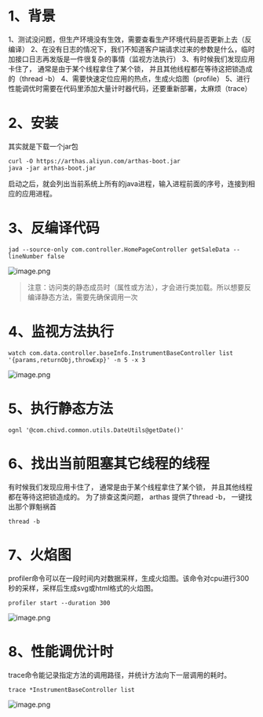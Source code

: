# 1、背景

1、测试没问题，但生产环境没有生效，需要查看生产环境代码是否更新上去（反编译）
2、在没有日志的情况下，我们不知道客户端请求过来的参数是什么，临时加接口日志再发版是一件很复杂的事情（监视方法执行）
3、有时候我们发现应用卡住了， 通常是由于某个线程拿住了某个锁， 并且其他线程都在等待这把锁造成的（thread -b）
4、需要快速定位应用的热点，生成火焰图（profile）
5、进行性能调优时需要在代码里添加大量计时器代码，还要重新部署，太麻烦（trace）

# 2、安装

其实就是下载一个jar包
```shell
curl -O https://arthas.aliyun.com/arthas-boot.jar
java -jar arthas-boot.jar
```

启动之后，就会列出当前系统上所有的java进程，输入进程前面的序号，连接到相应的应用进程。

# 3、反编译代码

``` shell
jad --source-only com.controller.HomePageController getSaleData --lineNumber false
```

![image.png](https://yancey-note-img.oss-cn-beijing.aliyuncs.com/202403271326704.png)

> 注意：访问类的静态成员时（属性或方法），才会进行类加载。所以想要反编译静态方法，需要先确保调用一次

# 4、监视方法执行

```shell
watch com.data.controller.baseInfo.InstrumentBaseController list '{params,returnObj,throwExp}' -n 5 -x 3
```

![image.png](https://yancey-note-img.oss-cn-beijing.aliyuncs.com/202403271353072.png)


# 5、执行静态方法


```shell
ognl '@com.chivd.common.utils.DateUtils@getDate()'
```


# 6、找出当前阻塞其它线程的线程

有时候我们发现应用卡住了， 通常是由于某个线程拿住了某个锁， 并且其他线程都在等待这把锁造成的。 为了排查这类问题， arthas 提供了thread -b， 一键找出那个罪魁祸首

```shell
thread -b
```

# 7、火焰图

profiler命令可以在一段时间内对数据采样，生成火焰图。该命令对cpu进行300秒的采样，采样后生成svg或html格式的火焰图。

```shell
profiler start --duration 300
```

![image.png](https://yancey-note-img.oss-cn-beijing.aliyuncs.com/202403271520463.png)

# 8、性能调优计时

trace命令能记录指定方法的调用路径，并统计方法向下一层调用的耗时。

```shell
trace *InstrumentBaseController list
```

![image.png](https://yancey-note-img.oss-cn-beijing.aliyuncs.com/202403271525052.png)
